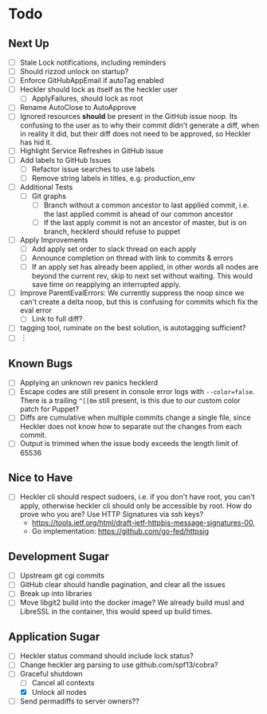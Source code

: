 # Todo

## Next Up

-   [ ] Stale Lock notifications, including reminders
-   [ ] Should rizzod unlock on startup?
-   [ ] Enforce GitHubAppEmail if autoTag enabled
-   [ ] Heckler should lock as itself as the heckler user
    -   [ ] ApplyFailures, should lock as root
-   [ ] Rename AutoClose to AutoApprove
-   [ ] Ignored resources **should** be present in the GitHub issue noop.
        Its confusing to the user as to why their commit didn't generate a
        diff, when in reality it did, but their diff does not need to be
        approved, so Heckler has hid it.
-   [ ] Highlight Service Refreshes in GitHub issue
-   [ ] Add labels to GitHub Issues
    -   [ ] Refactor issue searches to use labels
    -   [ ] Remove string labels in titles, e.g. production\_env
-   [ ] Additional Tests
    -   [ ] Git graphs
        -   [ ] Branch without a common ancestor to last applied commit,
            i.e. the last applied commit is ahead of our common ancestor
        -   [ ] If the last apply commit is not an ancestor of master,
            but is on branch, hecklerd should refuse to puppet
-   [ ] Apply Improvements
    -   [ ] Add apply set order to slack thread on each apply
    -   [ ] Announce completion on thread with link to commits & errors
    -   [ ] If an apply set has already been applied, in other words all
        nodes are beyond the current rev, skip to next set without
        waiting. This would save time on reapplying an interrupted
        apply.
-   [ ] Improve ParentEvalErrors: We currently suppress the noop since
    we can't create a delta noop, but this is confusing for commits
    which fix the eval error
    -   [ ] Link to full diff?
-   [ ] tagging tool, ruminate on the best solution, is autotagging
    sufficient?
-   [ ] ︙

## Known Bugs

-   [ ] Applying an unknown rev panics hecklerd
-   [ ] Escape codes are still present in console error logs with
    `--color=false`. There is a trailing `^[[0m` still present, is this
    due to our custom color patch for Puppet?
-   [ ] Diffs are cumulative when multiple commits change a single file,
    since Heckler does not know how to separate out the changes from
    each commit.
-   [ ] Output is trimmed when the issue body exceeds the length limit
    of 65536

## Nice to Have

-   [ ] Heckler cli should respect sudoers, i.e. if you don't have root,
    you can't apply, otherwise heckler cli should only be accessible by
    root. How do prove who you are? Use HTTP Signatures via ssh keys?
    -   <https://tools.ietf.org/html/draft-ietf-httpbis-message-signatures-00>,
    -   Go implementation: <https://github.com/go-fed/httpsig>

## Development Sugar

-   [ ] Upstream git cgi commits
-   [ ] GitHub clear should handle pagination, and clear all the issues
-   [ ] Break up into libraries
-   [ ] Move libgit2 build into the docker image? We already build musl
    and LibreSSL in the container, this would speed up build times.

## Application Sugar

-   [ ] Heckler status command should include lock status?
-   [ ] Change heckler arg parsing to use github.com/spf13/cobra?
-   [ ] Graceful shutdown
    -   [ ] Cancel all contexts
    -   [x] Unlock all nodes
-   [ ] Send permadiffs to server owners??
